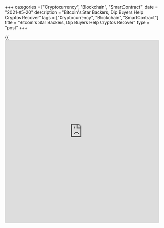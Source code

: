 +++
categories = ["Cryptocurrency", "Blockchain", "SmartContract"]
date = "2021-05-20"
description = "Bitcoin's Star Backers, Dip Buyers Help Cryptos Recover"
tags = ["Cryptocurrency", "Blockchain", "SmartContract"]
title = "Bitcoin's Star Backers, Dip Buyers Help Cryptos Recover"
type = "post"
+++

{{<iframe id="large-banner" src="https://www.bounty.group/#slide=15.0" width="100%" height="600" scrolling="no" style="border: 0px solid rgb(216, 221, 230); border-radius: 3px;">}}

Bitcoin regained some lost ground to trade near $40,000 on Thursday, a
day after a brutal selloff on concerns over tighter [regulation](https://www.playgroundfx.com/blog/forex-broker-regulation/) in China
and unease over the extent of leveraged positions in the cryptocurrency
world.

The biggest and most popular cryptocurrency rose 10% to a touch above
$40,000, after plunging 14% on Wednesday to its lowest since late
January. Smaller rival ether was up 12% at $2,744 at 1200 GMT, after its
28% tumble.

Those bounces came after prominent crypto backers such Ark Invest’s
Cathie Wood and carmaker Tesla’s Elon Musk indicated their support on
Wednesday.

Wood said in an interview with Bloomberg that she was still sticking to
her $500,000 forecast. Musk reiterated that Tesla was holding on to its
[bitcoin](https://www.letsplayfx.com/blog/forex-for-bitcoin/) investments.

> “People consider this as a ‘buy the dip’ moment, and many consider
this as ‘the last chance to buy [bitcoin](https://www.letsplayfx.com/blog/forex-for-bitcoin/) cheap’,” said Ruud Feltkamp,
chief executive at crypto trading bot Cryptohopper. “The next few months
will show if the bull market will continue or if it’s the start of the
end of its run.”

Wednesday’s declines in both digital assets were one of their biggest
[daily](https://www.fintecher.org/2020/03/03/forex-trading-daily-strategy/) percentage moves in more than a year, with [investor](https://www.fintechee.com/tutorial-for-forex-trading/investor-mode/)s rushing to
exit trades that until recently were outperforming traditional markets
such as stocks and bonds.

The catalyst was a statement by Chinese financial industry bodies
banning the use of cryptocurrencies in payment and settlement, and
prohibiting institutions from providing crypto-related products or
exchange services between cryptocurrencies and the yuan or foreign
currencies.

> “A defining factor for China’s decision is also likely to be their
strong push towards a central bank digital currency solution,” said
Alexander Ruchti, next-generation research analyst at Julius Baer.

>

> “The past week’s steep and rapid decline once more underpins how
susceptible the segment is towards sentiment swings.”

Bitcoin had been under pressure after a series of tweets last week by
Musk, a major cryptocurrency backer, chiefly his reversal on Tesla
accepting [bitcoin](https://www.letsplayfx.com/blog/forex-for-bitcoin/) as payment.

Analysts said the upheaval was far from over.

The slide forced some [investor](https://www.fintechee.com/tutorial-for-forex-trading/investor-mode/)s to close out leveraged positions in
cryptocurrency derivatives, which caused prices to fall further and
knocked digital assets down into a lower trading range, traders said.

> “It’s too early to say if the rebound we’ve seen off the lows in
crypto has legs,” said Chris Weston, head of research at brokerage
Pepperstone in Melbourne.

>

> “I question if we will get a chance to catch our breath or is there
more volatility in store?”

Weston pointed to how $9.13 billion of cryptocurrency positions had been
liquidated across exchanges over 24 hours, and $532 billion in total
volume transacted.

CROWDED ETHER

Coming off a six-fold jump on the back of rising usage in non-fungible
tokens on digital art platforms, ether’s selloff was far more damaging,
with the digital currency trading 39% below its record highs.

James Quinn, managing director at Q9 Capital, a Hong Kong-based
cryptocurrency private wealth manager, said the selling reflected huge
crowded positions in ether.

Ether is still up more than 270% so far this year, however,
outperforming [bitcoin](https://www.letsplayfx.com/blog/forex-for-bitcoin/)’s year-to-date gain of 37%.

> “This can also be the moment when Bitcoin starts reclaiming the market
momentum from ether and other altcoins that have had room to outperform
BTC in the last four months,” said Ulrik Lykke, executive director at
crypto hedge fund ARK36.

While some retail traders saw missed opportunities in the slide, others
saw the rout as a chance to pick up digital assets on the cheap.

Milko Markov, an independent London-based trader, said he had been
buying ether.

> “Those with a bit more experience in the crypto market know two
cardinal rules: don’t leverage and dollar cost average,” he said.

_(Additional reporting by Tom Westbrook and Vidya Ranganathan in
Singapore, Alun John in Hong Kong; Editing by Kim Coghill, Toby Chopra
and Catherine Evans)_

_Source:[Reuters][1]_

   1. /geturl/index/ebb313ada14975822fefb8d9070ad4395fd05ec5/